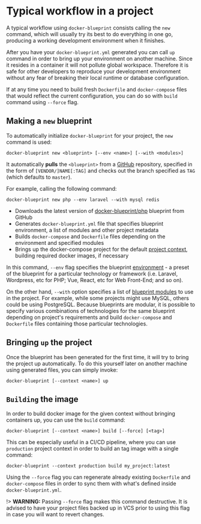 # Typical workflow in a project

A typical workflow using `docker-blueprint` consists calling the `new` command,
which will usually try its best to do everything in one go, producing a working
development environment when it finishes.

After you have your `docker-blueprint.yml` generated you can call `up` command
in order to bring up your environment on another machine. Since it resides in a
container it will not pollute global workspace. Therefore it is safe for other
developers to reproduce your development environment without any fear of
breaking their local runtime or database configuration.

If at any time you need to build fresh `Dockerfile` and `docker-compose` files
that would reflect the current configuration, you can do so with `build` command
using `--force` flag.

## Making a `new` blueprint

To automatically initialize `docker-blueprint` for your project, the `new`
command is used:

```
docker-blueprint new <blueprint> [--env <name>] [--with <modules>]
```

It automatically **pulls** the `<blueprint>` from a [GitHub](https://github.com)
repository, specified in the form of `[VENDOR/]NAME[:TAG]` and checks out
the branch specified as `TAG` (which defaults to `master`).

For example, calling the following command:

```
docker-blueprint new php --env laravel --with mysql redis
```

- Downloads the latest version of
[docker-blueprint/php](https://github.com/docker-blueprint/php)
blueprint from GitHub
- Generates `docker-blueprint.yml` file that specifies blueprint environment,
a list of modules and other project metadata
- Builds `docker-compose` and `Dockerfile` files depending on the environment
and specified modules
- Brings up the docker-compose project for the default [project context](),
building required docker images, if necessary

In this command, `--env` flag specifies the blueprint [environment]() - a
preset of the blueprint for a particular technology or framework (i.e. Laravel,
Wordpress, etc for PHP; Vue, React, etc for Web Front-End; and so on).

On the other hand, `--with` option specifies a list of [blueprint modules]()
to use in the project. For example, while some projects might use MySQL,
others could be using PostgreSQL.
Because blueprints are modular, it is possible to specify various combinations
of technologies for the same blueprint depending on project's requirements and
build `docker-compose` and `Dockerfile` files containing those particular
technologies.

## Bringing `up` the project

Once the blueprint has been generated for the first time, it will try to bring
the project up automatically. To do this yourself later on another machine
using generated files, you can simply invoke:

```
docker-blueprint [--context <name>] up
```

## `Building` the image

In order to build docker image for the given context without bringing containers
up, you can use the `build` command:

```
docker-blueprint [--context <name>] build [--force] [<tag>]
```

This can be especially useful in a CI/CD pipeline, where you can use
`production` project context in order to build an tag image with a single command:

```
docker-blueprint --context production build my_project:latest
```

Using the `--force` flag you can regenerate already existing `Dockerfile` and
`docker-compose` files in order to sync them with what's defined inside
`docker-blueprint.yml`.

!> **WARNING:** Passing `--force` flag makes this command destructive.
It is advised to have your project files backed up in VCS prior to using this
flag in case you will want to revert changes.
